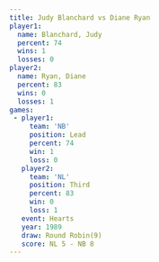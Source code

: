 ```yaml
---
title: Judy Blanchard vs Diane Ryan
player1:               
  name: Blanchard, Judy
  percent: 74          
  wins: 1              
  losses: 0            
player2:               
  name: Ryan, Diane    
  percent: 83          
  wins: 0              
  losses: 1            
games:
 - player1:        
     team: 'NB'    
     position: Lead
     percent: 74   
     win: 1        
     loss: 0       
   player2:         
     team: 'NL'     
     position: Third
     percent: 83    
     win: 0         
     loss: 1        
   event: Hearts       
   year: 1989          
   draw: Round Robin(9)
   score: NL 5 - NB 8  
---
```

